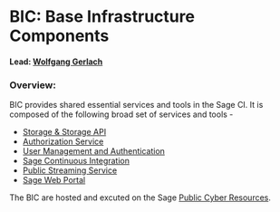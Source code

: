# BIC: Base Infrastructure Components

#### Lead: [Wolfgang Gerlach](mailto:wolfgang@uchicago.edu)

### Overview:

BIC provides shared essential services and tools in the Sage CI. It is composed of the following broad set of services and tools - 

  * [Storage & Storage API](https://github.com/sagecontinuum/bic/blob/master/storage_storage_api.md)
  * [Authorization Service](https://github.com/sagecontinuum/bic/blob/master/auth_service.md)
  * [User Management and Authentication](https://github.com/sagecontinuum/bic/blob/master/uma.md)
  * [Sage Continuous Integration](https://github.com/sagecontinuum/bic/blob/master/sage_continuous_int.md)
  * [Public Streaming Service](https://github.com/sagecontinuum/bic/blob/master/spss.md)
  * [Sage Web Portal](https://github.com/sagecontinuum/bic/blob/master/web_portal.md)

The BIC are hosted and excuted on the Sage [Public Cyber Resources]().


